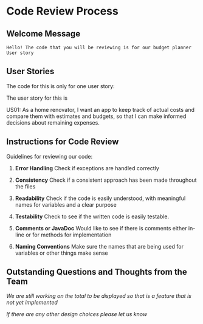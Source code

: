 # Code Review Process

## Welcome Message

	Hello! The code that you will be reviewing is for our budget planner User story

## User Stories

The code for this is only for one user story:

The user story for this is 

US01: As a home renovator, I want an app to keep track of actual costs and compare them with estimates and budgets, so that I can make informed decisions about remaining expenses.



## Instructions for Code Review

Guidelines for reviewing our code:

1. **Error Handling** Check if exceptions are handled correctly

2. **Consistency** Check if a consistent approach has been made throughout the files

3. **Readability** Check if the code is easily understood, with meaningful names for variables and a clear purpose

4. **Testability** Check to see if the written code is easily testable.

5. **Comments or JavaDoc** Would like to see if there is comments either in-line or for methods for implementation

6. **Naming Conventions** Make sure the names that are being used for variables or other things make sense



## Outstanding Questions and Thoughts from the Team

*We are still working on the total to be displayed so that is a feature that is not yet implemented*

*If there are any other design choices please let us know*
